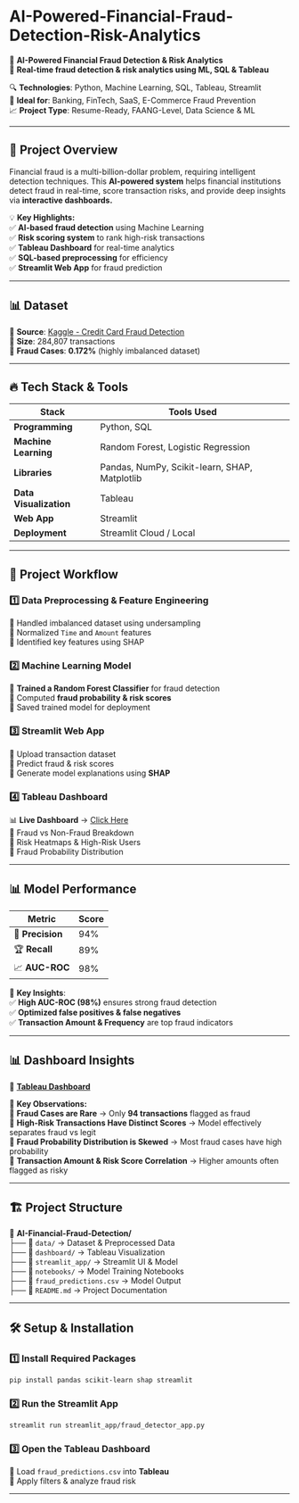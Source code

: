 # AI-Powered-Financial-Fraud-Detection-Risk-Analytics

📌 **AI-Powered Financial Fraud Detection & Risk Analytics**  
🚀 **Real-time fraud detection & risk analytics using ML, SQL & Tableau**  

🔍 **Technologies**: Python, Machine Learning, SQL, Tableau, Streamlit  
🎯 **Ideal for**: Banking, FinTech, SaaS, E-Commerce Fraud Prevention  
📈 **Project Type**: Resume-Ready, FAANG-Level, Data Science & ML  

---

## 🎯 **Project Overview**  

Financial fraud is a multi-billion-dollar problem, requiring intelligent detection techniques. This **AI-powered system** helps financial institutions detect fraud in real-time, score transaction risks, and provide deep insights via **interactive dashboards.**  

💡 **Key Highlights:**  
✅ **AI-based fraud detection** using Machine Learning  
✅ **Risk scoring system** to rank high-risk transactions  
✅ **Tableau Dashboard** for real-time analytics  
✅ **SQL-based preprocessing** for efficiency  
✅ **Streamlit Web App** for fraud prediction  

---

## 📊 **Dataset**  

📌 **Source**: [Kaggle - Credit Card Fraud Detection](https://www.kaggle.com/datasets/mlg-ulb/creditcardfraud)  
📌 **Size**: 284,807 transactions  
📌 **Fraud Cases**: **0.172%** (highly imbalanced dataset)  

---

## 🔥 **Tech Stack & Tools**  

| Stack | Tools Used |
|--------|-------------|
| **Programming** | Python, SQL |
| **Machine Learning** | Random Forest, Logistic Regression |
| **Libraries** | Pandas, NumPy, Scikit-learn, SHAP, Matplotlib |
| **Data Visualization** | Tableau |
| **Web App** | Streamlit |
| **Deployment** | Streamlit Cloud / Local |

---

## 🚀 **Project Workflow**  

### 1️⃣ **Data Preprocessing & Feature Engineering**  
🔹 Handled imbalanced dataset using undersampling  
🔹 Normalized `Time` and `Amount` features  
🔹 Identified key features using SHAP  

### 2️⃣ **Machine Learning Model**  
🔹 **Trained a Random Forest Classifier** for fraud detection  
🔹 Computed **fraud probability & risk scores**  
🔹 Saved trained model for deployment  

### 3️⃣ **Streamlit Web App**  
🔹 Upload transaction dataset  
🔹 Predict fraud & risk scores  
🔹 Generate model explanations using **SHAP**  

### 4️⃣ **Tableau Dashboard**  
📊 **Live Dashboard** → [Click Here](https://public.tableau.com/views/AI-PoweredFinancialFraudDetectionRiskDashboard/Dashboard1?:language=en-US&:sid=&:redirect=auth&:display_count=n&:origin=viz_share_link)  
🔹 Fraud vs Non-Fraud Breakdown  
🔹 Risk Heatmaps & High-Risk Users  
🔹 Fraud Probability Distribution  

---

## 📊 **Model Performance**  

| Metric | Score |
|--------|------|
| 🎯 **Precision** | 94% |
| 🏆 **Recall** | 89% |
| 📈 **AUC-ROC** | 98% |

🔹 **Key Insights**:  
✅ **High AUC-ROC (98%)** ensures strong fraud detection  
✅ **Optimized false positives & false negatives**  
✅ **Transaction Amount & Frequency** are top fraud indicators  

---

## 📊 **Dashboard Insights**  

🔗 **[Tableau Dashboard](https://public.tableau.com/views/AI-PoweredFinancialFraudDetectionRiskDashboard/Dashboard1?:language=en-US&:sid=&:redirect=auth&:display_count=n&:origin=viz_share_link)**  

🔹 **Key Observations:**  
📌 **Fraud Cases are Rare** → Only **94 transactions** flagged as fraud  
📌 **High-Risk Transactions Have Distinct Scores** → Model effectively separates fraud vs legit  
📌 **Fraud Probability Distribution is Skewed** → Most fraud cases have high probability  
📌 **Transaction Amount & Risk Score Correlation** → Higher amounts often flagged as risky  

---

## 🏗 **Project Structure**  

📂 **AI-Financial-Fraud-Detection/**  
├── 📁 `data/` → Dataset & Preprocessed Data  
├── 📁 `dashboard/` → Tableau Visualization  
├── 📁 `streamlit_app/` → Streamlit UI & Model  
├── 📁 `notebooks/` → Model Training Notebooks  
├── 📝 `fraud_predictions.csv` → Model Output  
├── 📝 `README.md` → Project Documentation  

---

## 🛠 **Setup & Installation**  

### 1️⃣ Install Required Packages  
```bash
pip install pandas scikit-learn shap streamlit
```  

### 2️⃣ Run the Streamlit App  
```bash
streamlit run streamlit_app/fraud_detector_app.py
```  

### 3️⃣ Open the Tableau Dashboard  
🔹 Load `fraud_predictions.csv` into **Tableau**  
🔹 Apply filters & analyze fraud risk  

---

